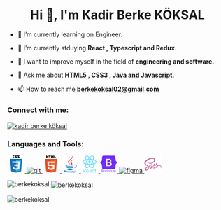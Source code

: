 <h1 align="center">Hi 👋, I'm Kadir Berke KÖKSAL</h1>

- 🔭 I’m currently learning on Engineer.

- 🌱 I’m currently stduying **React , Typescript and Redux.**

- 🔮 I want to improve myself in the field of **engineering and software.**

- 💬 Ask me about **HTML5 , CSS3 , Java and Javascript.**

- 📫 How to reach me **berkekoksal02@gmail.com**

<h3 align="left">Connect with me:</h3>
<p align="left">
<a href="https://www.linkedin.com/in/kadir-berke-köksal-824506255/" target="blank"><img align="center" src="https://raw.githubusercontent.com/rahuldkjain/github-profile-readme-generator/master/src/images/icons/Social/linked-in-alt.svg" alt="kadir berke köksal" height="30" width="40" /></a>
</p>

<h3 align="left">Languages and Tools:</h3>
<p align="left"> <a href="https://www.w3schools.com/css/" target="_blank" rel="noreferrer"> <img src="https://raw.githubusercontent.com/devicons/devicon/master/icons/css3/css3-original-wordmark.svg" alt="css3" width="40" height="40"/> </a> <a href="https://git-scm.com/" target="_blank" rel="noreferrer"> <img src="https://www.vectorlogo.zone/logos/git-scm/git-scm-icon.svg" alt="git" width="40" height="40"/> </a> <a href="https://www.w3.org/html/" target="_blank" rel="noreferrer"> <img src="https://raw.githubusercontent.com/devicons/devicon/master/icons/html5/html5-original-wordmark.svg" alt="html5" width="40" height="40"/> </a> <a href="https://www.java.com" target="_blank" rel="noreferrer"> <img src="https://raw.githubusercontent.com/devicons/devicon/master/icons/java/java-original.svg" alt="java" width="40" height="40"/> </a> <a href="https://reactjs.org/" target="_blank" rel="noreferrer"> <img src="https://raw.githubusercontent.com/devicons/devicon/master/icons/react/react-original-wordmark.svg" alt="react" width="40" height="40"/> 
<a href="https://getbootstrap.com" target="_blank" rel="noreferrer"> <img src="https://raw.githubusercontent.com/devicons/devicon/master/icons/bootstrap/bootstrap-plain-wordmark.svg" alt="bootstrap" width="40" height="40"/> </a> <a href="https://www.figma.com/" target="_blank" rel="noreferrer"> <img src="https://www.vectorlogo.zone/logos/figma/figma-icon.svg" alt="figma" width="40" height="40"/> </a> 
  <a href="https://sass-lang.com" target="_blank" rel="noreferrer"> <img src="https://raw.githubusercontent.com/devicons/devicon/master/icons/sass/sass-original.svg" alt="sass" width="40" height="40"/> </a> </p>

<p><img align="left" src="https://github-readme-stats.vercel.app/api/top-langs?username=berkekoksal&show_icons=true&locale=en&layout=compact" alt="berkekoksal" /></p>

<p>&nbsp;<img align="center" src="https://github-readme-stats.vercel.app/api?username=berkekoksal&show_icons=true&locale=en" alt="berkekoksal" /></p>

<p><img align="center" src="https://github-readme-streak-stats.herokuapp.com/?user=berkekoksal&" alt="berkekoksal" /></p>

